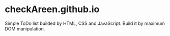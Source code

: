 # checkAreen.github.io
Simple ToDo list builded by HTML, CSS and JavaScript.  Build it by maximum DOM manipulation.
